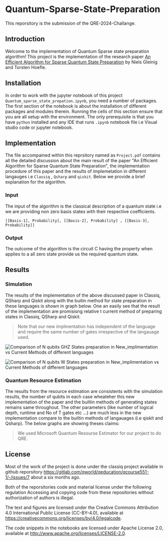 # Quantum-Sparse-State-Preparation
This reporsitory is the submission of the QRE-2024-Challange.

## Introduction 
Welcome to the implementation of Quantum Sparse state preparation algorithm!
This project is the implementation of the research paper [An Efficient Algorithm for Sparse Quantum State Preparation](https://htor.inf.ethz.ch/publications/img/quantum_dac.pdf) by Niels Gleinig and Torsten Hoefle.

## Installation

In order to work with the jupyter notebook of this project `Quantum_sparse_state_prepation.ipynb`, you need a number of packages. The first section of the notebook is about the installation of different packages and modules therein. Running the cells of this section ensure that you are all setup with the environment. The only prerequisite is that you have `python` installed and any IDE that runs `.ipynb` notebook file i.e Visual studio code or jupyter notebook.

## Implementation

The file accompained within this reprsitory named as `Project.pdf` contains all the detailed discussion about the main result of the paper "An Efficient Algorithm for Sparse Quantum State Preparation", the implementation procedure of this paper and the results of implemetation in different langauges i.e `Classiq` , `Qsharp` and `qiskit`. Below we provide a brief explanation for the algorithm.

### Input
The input of the algorithm is the classical description of a quantum state i.e we are providing non zero basis states with their respective coefficients.

```[[Basis-1], Probability], [[Basis-2], Probability] , [[Basis-3], Probability]]```

### Output

The outcome of the algorithm is the circuit C having the property when applies to a all zero state provide us the required quantum state.

## Results

### Simulation
The results of the implementation of the above discussed paper in Classiq, QSharp and Qiskit along with the buitin method for state preparation in these languages is shown in graph below. One an easily see that the result of the implementation are promisisng relative t current method of preparing states in Classiq, QSharp and Qiskit. 
> Note that our new implmentation has independent of the language and require the same number of gates irrespective of the langauage used.

![Comparison of N qubits GHZ States preparation in New_implimentation vs Current Methods of different languages](1.PNG)

![Comparison of N qubits W States preparation in New_implimentation vs Current Methods of different languages](2.PNG)



### Quantum Resource Estimation

The results from the resource estimation are consistents with the simulation results, the number of qubits in each case wheateher this new implementation of the paper and the builtin methods of generating states remains same throughout. The other parameters (like number of logical depth, runtime and No of T gates etc ...) are much less in the new implementation compare to the builtin methods of langauages (i.e qiskit and Qsharp). The below graphs are showing theses claims:

> We used Microsoft Quantum Resourse Estimator for our project to do QRE.





## License

Most of the work of the project is done under the classiq project available in github reporsitory https://gitlab.com/qworld/qeducation/qcourse551-1/-/issues/7 about a six months ago.

Both of the reporsitories code and material license under the following regulation Accessing and copying code from these repositories without authorization of authors is illegal.

The text and figures are licensed under the Creative Commons Attribution 4.0 International Public License (CC-BY-4.0), available at https://creativecommons.org/licenses/by/4.0/legalcode.

The code snippets in the notebooks are licensed under Apache License 2.0, available at http://www.apache.org/licenses/LICENSE-2.0.
